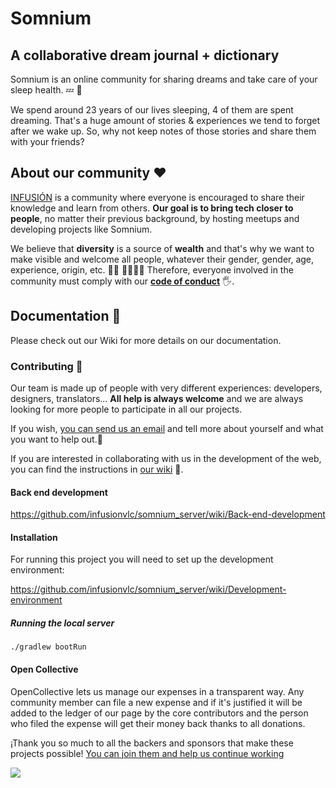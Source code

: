 # Somnium

## A collaborative dream journal + dictionary

Somnium is an online community for sharing dreams and take care of your sleep health. 💤 💜

We spend around 23 years of our lives sleeping, 4 of them are spent dreaming. That's a huge amount of stories & experiences we tend to forget after we wake up. So, why not keep notes of those stories and share them with your friends?

## About our community ❤️

[INFUSIÓN](http://www.infusionvlc.com) is a community where everyone is encouraged to share their knowledge and learn from others. **Our goal is to bring tech closer to people**, no matter their previous background, by hosting meetups and developing projects like Somnium.

We believe that **diversity** is a source of **wealth** and that's why we want to make visible and welcome all people, whatever their gender, gender, age, experience, origin, etc. 👱🧔 🏽👨🌾👵 Therefore, everyone involved in the community must comply with our **[code of conduct](http://www.infusionvlc.com/rules)** 🖐️.

## Documentation 📖

Please check out our Wiki for more details on our documentation.

### Contributing 🤝

Our team is made up of people with very different experiences: developers, designers, translators... **All help is always welcome** and we are always looking for more people to participate in all our projects.

If you wish, [you can send us an email](mailto:hola@infusionvlc.com) and tell more about yourself and what you want to help out.📮

If you are interested in collaborating with us in the development of the web, you can find the instructions in [our wiki](https://github.com/infusionvlc/infusion/wiki) 📓.

#### Back end development

https://github.com/infusionvlc/somnium_server/wiki/Back-end-development


#### Installation

For running this project you will need to set up the development environment:

https://github.com/infusionvlc/somnium_server/wiki/Development-environment


##### Running the local server

```
./gradlew bootRun
```

#### Open Collective

OpenCollective lets us manage our expenses in a transparent way. Any community member can file a new expense and if it's justified it will be added to the ledger of our page by the core contributors and the person who filed the expense will get their money back thanks to all donations.

¡Thank you so much to all the backers and sponsors that make these projects possible! [You can join them and help us continue working](https://opencollective.com/infusionvlc)

<a href="https://opencollective.com/infusionvlc#backers" target="_blank"><img src="https://opencollective.com/infusionvlc/backers.svg?width=890"></a>
